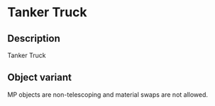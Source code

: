 # Tanker Truck

## Description

Tanker Truck

## Object variant

MP objects are non-telescoping and material swaps are not allowed.
